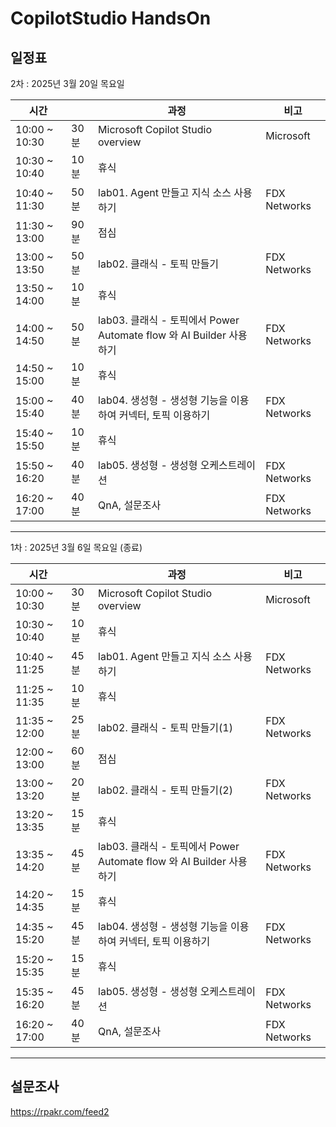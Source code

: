  # CopilotStudio HandsOn

## 일정표


  2차 : 2025년 3월 20일 목요일

|시간||과정|비고|
|--|--|--|--|
|10:00 ~ 10:30 | 30분 | Microsoft Copilot Studio overview | Microsoft |
|10:30 ~ 10:40 | 10분 | 휴식 | |
|10:40 ~ 11:30 | 50분 | lab01. Agent 만들고 지식 소스 사용하기 | FDX Networks |
|11:30 ~ 13:00 | 90분 | 점심 | |
|13:00 ~ 13:50 | 50분 | lab02. 클래식 - 토픽 만들기 | FDX Networks |
|13:50 ~ 14:00 | 10분 | 휴식 | |
|14:00 ~ 14:50 | 50분 | lab03. 클래식 - 토픽에서 Power Automate flow 와 AI Builder 사용하기 | FDX Networks |
|14:50 ~ 15:00 | 10분 | 휴식 | | 
|15:00 ~ 15:40 | 40분 | lab04. 생성형 - 생성형 기능을 이용하여 커넥터, 토픽 이용하기 | FDX Networks | 
|15:40 ~ 15:50 | 10분 | 휴식 | | 
|15:50 ~ 16:20 | 40분 | lab05. 생성형 - 생성형 오케스트레이션 | FDX Networks | 
|16:20 ~ 17:00 | 40분 | QnA, 설문조사 | FDX Networks | 


---


  1차 : 2025년 3월 6일 목요일 (종료) </br>

|시간||과정|비고|
|--|--|--|--|
|10:00 ~ 10:30 | 30분 | Microsoft Copilot Studio overview | Microsoft |
|10:30 ~ 10:40 | 10분 | 휴식 | |
|10:40 ~ 11:25 | 45분 | lab01. Agent 만들고 지식 소스 사용하기 | FDX Networks |
|11:25 ~ 11:35 | 10분 | 휴식 | |
|11:35 ~ 12:00 | 25분 | lab02. 클래식 - 토픽 만들기(1) | FDX Networks |
|12:00 ~ 13:00 | 60분 | 점심 | |
|13:00 ~ 13:20 | 20분 | lab02. 클래식 - 토픽 만들기(2) | FDX Networks |
|13:20 ~ 13:35 | 15분 | 휴식 | | 
|13:35 ~ 14:20 | 45분 | lab03. 클래식 - 토픽에서 Power Automate flow 와 AI Builder 사용하기 |FDX Networks | 
|14:20 ~ 14:35 | 15분 | 휴식 | | 
|14:35 ~ 15:20 | 45분 | lab04. 생성형 - 생성형 기능을 이용하여 커넥터, 토픽 이용하기 |FDX Networks | 
|15:20 ~ 15:35 | 15분 | 휴식 | | 
|15:35 ~ 16:20 | 45분 | lab05. 생성형 - 생성형 오케스트레이션 |FDX Networks | 
|16:20 ~ 17:00 | 40분 | QnA, 설문조사|FDX Networks | 

---

## 설문조사

https://rpakr.com/feed2


